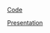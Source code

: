 [Code](https://drive.google.com/file/d/1KgeKJ2hjKWXyn-2jf5WV50NpfBGhbLAW/view?usp=drive_link)

[Presentation](https://drive.google.com/file/d/15nQlZZ99uesOcQQz-mkYbCKra7fqVxBh/view?usp=sharing)